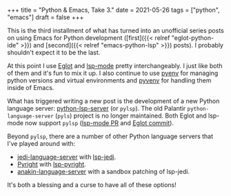 +++
title = "Python & Emacs, Take 3."
date = 2021-05-26
tags = ["python", "emacs"]
draft = false
+++

This is the third installment of what has turned into an unofficial
series posts on using Emacs for Python development ([first]({{< relref "eglot-python-ide" >}}) and [second]({{< relref "emacs-python-lsp" >}})
posts). I probably shouldn't expect it to be the last.

At this point I use [Eglot](https://github.com/jaoatavora/eglot) and [lsp-mode](https://github.com/emacs-lsp/lsp-mode) pretty interchangeably. I just
like both of them and it's fun to mix it up. I also continue to use
[pyenv](https://github.com/pyenv/pyenv) for managing python versions and virtual environments and [pyvenv](https://github.com/jorgenschaefer/pyvenv)
for handling them inside of Emacs.

What has triggered writing a new post is the development of a new
Python language server: [python-lsp-server](https://github.com/python-lsp/python-lsp-server) (or `pylsp`). The old
Palantir `python-language-server` (`pyls`) project is no longer
maintained. Both Eglot and lsp-mode now support `pylsp` ([lsp-mode PR](https://github.com/emacs-lsp/lsp-mode/pull/2846)
and [Eglot commit](https://github.com/joaotavora/eglot/commit/a5b7b7d933b97db9ce5f8b7dcc8c866f7c35b220)).

Beyond `pylsp`, there are a number of other Python language servers
that I've played around with:

-   [jedi-language-server](https://github.com/pappasam/jedi-language-server) with [lsp-jedi](https://github.com/fredcamps/lsp-jedi).
-   [Pyright](https://github.com/microsoft/pyright) with [lsp-pyright](https://github.com/emacs-lsp/lsp-pyright).
-   [anakin-language-server](https://github.com/muffinmad/anakin-language-server) with a sandbox patching of lsp-jedi.

It's both a blessing and a curse to have all of these options!
